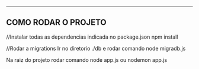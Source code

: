 -------------------------------------------
COMO RODAR O PROJETO
-------------------------------------------

//Instalar todas as dependencias indicada no package.json
npm install

//Rodar a migrations
Ir no diretorio ./db e rodar comando
node migradb.js

Na raiz do projeto rodar comando
node app.js
ou
nodemon app.js